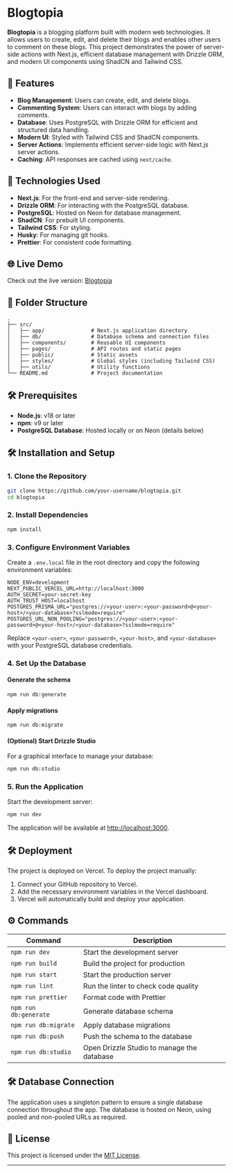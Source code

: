 # Blogtopia

**Blogtopia** is a blogging platform built with modern web technologies. It allows users to create, edit, and delete their blogs and enables other users to comment on these blogs. This project demonstrates the power of server-side actions with Next.js, efficient database management with Drizzle ORM, and modern UI components using ShadCN and Tailwind CSS.

## 🌟 Features

- **Blog Management**: Users can create, edit, and delete blogs.
- **Commenting System**: Users can interact with blogs by adding comments.
- **Database**: Uses PostgreSQL with Drizzle ORM for efficient and structured data handling.
- **Modern UI**: Styled with Tailwind CSS and ShadCN components.
- **Server Actions**: Implements efficient server-side logic with Next.js server actions.
- **Caching**: API responses are cached using `next/cache`.

## 🚀 Technologies Used

- **Next.js**: For the front-end and server-side rendering.
- **Drizzle ORM**: For interacting with the PostgreSQL database.
- **PostgreSQL**: Hosted on Neon for database management.
- **ShadCN**: For prebuilt UI components.
- **Tailwind CSS**: For styling.
- **Husky**: For managing git hooks.
- **Prettier**: For consistent code formatting.

## 🌐 Live Demo

Check out the live version: [Blogtopia](https://blogtopia-mu.vercel.app/)

## 📂 Folder Structure

```
.
├── src/
│   ├── app/               # Next.js application directory
│   ├── db/                # Database schema and connection files
│   ├── components/        # Reusable UI components
│   ├── pages/             # API routes and static pages
│   ├── public/            # Static assets
│   ├── styles/            # Global styles (including Tailwind CSS)
│   ├── utils/             # Utility functions
└── README.md              # Project documentation
```

## 🛠️ Prerequisites

- **Node.js**: v18 or later
- **npm**: v9 or later
- **PostgreSQL Database**: Hosted locally or on Neon (details below)

## 🛠️ Installation and Setup

### 1. Clone the Repository

```bash
git clone https://github.com/your-username/blogtopia.git
cd blogtopia
```

### 2. Install Dependencies

```bash
npm install
```

### 3. Configure Environment Variables

Create a `.env.local` file in the root directory and copy the following environment variables:

```env
NODE_ENV=development
NEXT_PUBLIC_VERCEL_URL=http://localhost:3000
AUTH_SECRET=your-secret-key
AUTH_TRUST_HOST=localhost
POSTGRES_PRISMA_URL="postgres://<your-user>:<your-password>@<your-host>/<your-database>?sslmode=require"
POSTGRES_URL_NON_POOLING="postgres://<your-user>:<your-password>@<your-host>/<your-database>?sslmode=require"
```

Replace `<your-user>`, `<your-password>`, `<your-host>`, and `<your-database>` with your PostgreSQL database credentials.

### 4. Set Up the Database

#### Generate the schema

```bash
npm run db:generate
```

#### Apply migrations

```bash
npm run db:migrate
```

#### (Optional) Start Drizzle Studio

For a graphical interface to manage your database:

```bash
npm run db:studio
```

### 5. Run the Application

Start the development server:

```bash
npm run dev
```

The application will be available at [http://localhost:3000](http://localhost:3000).

## 🛠️ Deployment

The project is deployed on Vercel. To deploy the project manually:

1. Connect your GitHub repository to Vercel.
2. Add the necessary environment variables in the Vercel dashboard.
3. Vercel will automatically build and deploy your application.

## ⚙️ Commands

| Command               | Description                                |
| --------------------- | ------------------------------------------ |
| `npm run dev`         | Start the development server               |
| `npm run build`       | Build the project for production           |
| `npm run start`       | Start the production server                |
| `npm run lint`        | Run the linter to check code quality       |
| `npm run prettier`    | Format code with Prettier                  |
| `npm run db:generate` | Generate database schema                   |
| `npm run db:migrate`  | Apply database migrations                  |
| `npm run db:push`     | Push the schema to the database            |
| `npm run db:studio`   | Open Drizzle Studio to manage the database |

## 🛠️ Database Connection

The application uses a singleton pattern to ensure a single database connection throughout the app. The database is hosted on Neon, using pooled and non-pooled URLs as required.

## 📜 License

This project is licensed under the [MIT License](LICENSE).

---
